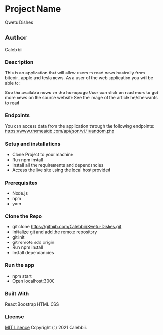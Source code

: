# Project Name
Qwetu Dishes

## Author
Caleb bii
### Description
This is an application that will allow users to read news basically from bitcoin, apple and tesla news. As a user of the web application you will be able to:

See the available news on the homepage
User can click on read more to get more news on the source website
See the image of the article he/she wants to read
### Endpoints
You can access data from the application through the following endpoints:
https://www.themealdb.com/api/json/v1/1/random.php

### Setup and installations
* Clone Project to your machine
* Run npm install
* Install all the requirements and dependancies
* Access the live site using the local host provided
### Prerequisites
* Node.js
* npm
* yarn
### Clone the Repo 
* git clone https://github.com/Calebbii/Kwetu-Dishes.git
* Initialize git and add the remote repository
* git init
* git remote add origin <your-repository-url>
* Run npm install
* Install dependancies

### Run the app
* npm start
* Open localhost:3000


### Built With
React
Boostrap
HTML
CSS
### License
[MIT Lisence](https://github.com/Calebbii/Kwetu-Dishes/blob/master/LICENSE) Copyright (c) 2021 Calebbii.

